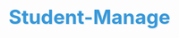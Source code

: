 # Student-Manage
<!DOCTYPE html>
<html lang="en">
<head>
    <meta charset="UTF-8">
    <meta name="viewport" content="width=device-width, initial-scale=1.0">
    <title>Student Management System</title>
    <style>
        :root {
            --primary-color: #3498db;
            --secondary-color: #2ecc71;
            --accent-color: #e74c3c;
            --dark-color: #2c3e50;
            --light-color: #ecf0f1;
            --warning-color: #f39c12;
            --success-color: #27ae60;
        }
        
        body {
            font-family: 'Segoe UI', Tahoma, Geneva, Verdana, sans-serif;
            margin: 0;
            padding: 20px;
            background-color: #f5f7fa;
            color: #333;
            line-height: 1.6;
        }
        .container {
            max-width: 1000px;
            margin: auto;
            background: white;
            padding: 30px;
            border-radius: 10px;
            box-shadow: 0 5px 15px rgba(0, 0, 0, 0.1);
        }
        h1, h2, h3 {
            color: var(--dark-color);
        }
        h1 {
            text-align: center;
            color: var(--primary-color);
            margin-bottom: 30px;
            font-size: 2.5em;
            text-shadow: 1px 1px 2px rgba(0,0,0,0.1);
        }
        h2 {
            border-bottom: 2px solid var(--primary-color);
            padding-bottom: 10px;
            margin-top: 30px;
            color: var(--dark-color);
        }
        h3 {
            color: var(--primary-color);
            margin-top: 20px;
        }
        .section {
            margin-bottom: 30px;
            padding: 25px;
            border: 1px solid #e0e0e0;
            border-radius: 8px;
            background: white;
            box-shadow: 0 2px 5px rgba(0, 0, 0, 0.05);
            transition: all 0.3s ease;
        }
        .section:hover {
            box-shadow: 0 5px 15px rgba(0, 0, 0, 0.1);
        }
        input[type="text"], 
        input[type="number"], 
        input[type="email"], 
        input[type="tel"],
        input[type="file"], 
        textarea, 
        select {
            width: calc(100% - 24px);
            padding: 12px;
            margin: 8px 0 15px;
            border: 1px solid #ddd;
            border-radius: 6px;
            font-size: 16px;
            transition: border 0.3s;
        }
        input:focus, textarea:focus, select:focus {
            border-color: var(--primary-color);
            outline: none;
            box-shadow: 0 0 5px rgba(52, 152, 219, 0.3);
        }
        button {
            padding: 12px 20px;
            background-color: var(--primary-color);
            color: white;
            border: none;
            border-radius: 6px;
            cursor: pointer;
            font-size: 16px;
            font-weight: 600;
            transition: all 0.3s;
            margin-top: 10px;
        }
        button:hover {
            background-color: #2980b9;
            transform: translateY(-2px);
            box-shadow: 0 4px 8px rgba(0, 0, 0, 0.1);
        }
        button.secondary {
            background-color: var(--secondary-color);
        }
        button.secondary:hover {
            background-color: #27ae60;
        }
        button.warning {
            background-color: var(--warning-color);
        }
        button.warning:hover {
            background-color: #e67e22;
        }
        img {
            margin-top: 15px;
            width: 120px;
            height: 120px;
            border-radius: 8px;
            border: 3px solid var(--light-color);
            object-fit: cover;
        }
        .result {
            color: var(--success-color);
            font-weight: bold;
        }
        .fail {
            color: var(--accent-color);
            font-weight: bold;
        }
        .warning {
            color: var(--warning-color);
            font-weight: bold;
        }
        .hidden {
            display: none;
        }
        .report-card {
            border: 1px solid var(--primary-color);
            padding: 25px;
            border-radius: 10px;
            background: linear-gradient(135deg, #f5f7fa 0%, #e4e8eb 100%);
            margin-top: 30px;
        }
        .subject {
            background-color: #f8f9fa;
            padding: 15px;
            border-radius: 8px;
            margin-bottom: 20px;
            border-left: 4px solid var(--primary-color);
        }
        .feedback {
            padding: 10px;
            background-color: #f8f9fa;
            border-radius: 5px;
            margin-top: 10px;
            font-size: 14px;
        }
        .grid-container {
            display: grid;
            grid-template-columns: repeat(auto-fit, minmax(300px, 1fr));
            gap: 20px;
            margin-bottom: 20px;
        }
        .grid-item {
            background-color: #f8f9fa;
            padding: 15px;
            border-radius: 8px;
        }
        .progress-container {
            background-color: #e0e0e0;
            border-radius: 10px;
            margin: 15px 0;
            height: 20px;
        }
        .progress-bar {
            background-color: var(--secondary-color);
            border-radius: 10px;
            height: 100%;
            width: 0%;
            transition: width 1s ease-in-out;
        }
        .notification {
            padding: 15px;
            background-color: #e3f2fd;
            border-left: 5px solid var(--primary-color);
            margin: 10px 0;
            border-radius: 4px;
        }
        .activity-card {
            background-color: white;
            border: 1px solid #e0e0e0;
            border-radius: 8px;
            padding: 15px;
            margin-bottom: 15px;
            display: flex;
            align-items: center;
        }
        .activity-icon {
            font-size: 24px;
            margin-right: 15px;
            color: var(--primary-color);
        }
        .tab-container {
            display: flex;
            margin-bottom: 20px;
        }
        .tab {
            padding: 10px 20px;
            background-color: #f1f1f1;
            cursor: pointer;
            border-radius: 5px 5px 0 0;
            margin-right: 5px;
        }
        .tab.active {
            background-color: var(--primary-color);
            color: white;
        }
        .tab-content {
            display: none;
        }
        .tab-content.active {
            display: block;
        }
        .teacher-feedback {
            background-color: #f0f8ff;
            padding: 15px;
            border-radius: 8px;
            margin-bottom: 15px;
            border-left: 4px solid var(--primary-color);
        }
        .teacher-name {
            font-weight: bold;
            color: var(--dark-color);
        }
        .date {
            font-size: 12px;
            color: #7f8c8d;
        }
        .print-button {
            background-color: var(--dark-color);
            display: block;
            margin: 20px auto;
        }
    </style>
</head>
<body>

<div class="container">
    <h1>Student Management System</h1>

    <div id="loginSection" class="section">
        <h2>Login</h2>
        <label>Enter USN:</label>
        <input type="text" id="usnInput" placeholder="e.g. USN001">
        <button id="loginButton">Login</button>
        <div id="errorMessage" style="color:var(--accent-color); display:none;"></div>
    </div>

    <div id="studentSection" class="section hidden">
        <h2>Student Details</h2>
        <div class="grid-container">
            <div class="grid-item">
                <p><strong>Name:</strong> <span id="studentName"></span></p>
                <p><strong>USN:</strong> <span id="studentUSN"></span></p>
                <p><strong>Date of Birth:</strong> <span id="dob"></span></p>
                <p><strong>Blood Group:</strong> <span id="bloodGroup"></span></p>
            </div>
            <div class="grid-item">
                <p><strong>Father's Name:</strong> <span id="fatherName"></span></p>
                <p><strong>Mother's Name:</strong> <span id="motherName"></span></p>
                <p><strong>Class/Grade:</strong> <span id="classGrade"></span></p>
                <p><strong>Section:</strong> <span id="section"></span></p>
            </div>
        </div>
        <p><strong>Photo:</strong></p>
        <img id="photoPreview" alt="Student Photo" style="display:none;">
        <button id="nextButton" class="secondary">Next</button>
    </div>

    <div id="contactInfoSection" class="section hidden">
        <h2>Parent/Guardian Contact Information</h2>
        <div class="grid-container">
            <div class="grid-item">
                <h3>Father's Contact</h3>
                <label>Phone Number:</label>
                <input type="tel" id="fatherPhone" placeholder="+91 XXXXXXXXXX">
                <label>Email:</label>
                <input type="email" id="fatherEmail" placeholder="father@example.com">
            </div>
            <div class="grid-item">
                <h3>Mother's Contact</h3>
                <label>Phone Number:</label>
                <input type="tel" id="motherPhone" placeholder="+91 XXXXXXXXXX">
                <label>Email:</label>
                <input type="email" id="motherEmail" placeholder="mother@example.com">
            </div>
            <div class="grid-item">
                <h3>Guardian's Contact (if applicable)</h3>
                <label>Name:</label>
                <input type="text" id="guardianName" placeholder="Guardian's Name">
                <label>Phone Number:</label>
                <input type="tel" id="guardianPhone" placeholder="+91 XXXXXXXXXX">
                <label>Relationship:</label>
                <input type="text" id="guardianRelation" placeholder="Relationship to student">
            </div>
        </div>
        <button id="saveContactInfo" class="secondary">Save Contact Information</button>
        <button id="nextToBehavior" class="secondary">Next</button>
    </div>

    <div id="behaviorSection" class="section hidden">
        <h2>Behavioral Feedback</h2>
        <label>Class Participation:</label>
        <select id="participationRating">
            <option value="excellent">Excellent - Always participates</option>
            <option value="good">Good - Participates often</option>
            <option value="average">Average - Participates sometimes</option>
            <option value="poor">Poor - Rarely participates</option>
        </select>
        
        <label>Behavior in Class:</label>
        <select id="behaviorRating">
            <option value="excellent">Excellent - Always respectful</option>
            <option value="good">Good - Usually respectful</option>
            <option value="average">Average - Occasionally disruptive</option>
            <option value="poor">Poor - Often disruptive</option>
        </select>
        
        <label>Additional Comments:</label>
        <textarea id="behaviorComments" rows="4" placeholder="Enter any additional behavioral comments..."></textarea>
        
        <button id="saveBehaviorInfo" class="secondary">Save Behavioral Feedback</button>
        <button id="nextToGoals" class="secondary">Next</button>
    </div>

    <div id="goalsSection" class="section hidden">
        <h2>Goal Setting</h2>
        <div id="goalsContainer">
            <div class="goal-item">
                <label>Goal Title:</label>
                <input type="text" class="goal-title" placeholder="e.g. Improve Math scores">
                <label>Goal Description:</label>
                <textarea class="goal-description" rows="2" placeholder="Describe your goal..."></textarea>
                <label>Target Date:</label>
                <input type="date" class="goal-date">
                <label>Progress:</label>
                <div class="progress-container">
                    <div class="progress-bar" style="width: 0%"></div>
                </div>
                <input type="range" class="goal-progress" min="0" max="100" value="0">
                <button class="remove-goal warning">Remove Goal</button>
            </div>
        </div>
        <button id="addGoal" class="secondary">Add Another Goal</button>
        <button id="saveGoals" class="secondary">Save Goals</button>
        <button id="nextToPerformance" class="secondary">Next</button>
    </div>

    <div id="subjectPerformance" class="section hidden">
        <h2>Subject Performance</h2>
        
        <div class="tab-container">
            <div class="tab active" data-tab="current">Current Term</div>
            <div class="tab" data-tab="previous">Previous Terms</div>
            <div class="tab" data-tab="comparison">Progress Comparison</div>
        </div>
        
        <div class="tab-content active" id="current-term">
            <div class="subject">
                <h3>Mathematics</h3>
                <label>Internal Marks (out of 50):</label>
                <input type="number" class="internalMarks" data-subject="Mathematics">
                <label>Exam Marks (out of 100):</label>
                <input type="number" class="examMarks" data-subject="Mathematics">
                <label>Attendance (%):</label>
                <input type="number" class="attendance" data-subject="Mathematics">
                <div class="feedback"></div>
            </div>
            <div class="subject">
                <h3>Chemistry</h3>
                <label>Internal Marks (out of 50):</label>
                <input type="number" class="internalMarks" data-subject="Chemistry">
                <label>Exam Marks (out of 100):</label>
                <input type="number" class="examMarks" data-subject="Chemistry">
                <label>Attendance (%):</label>
                <input type="number" class="attendance" data-subject="Chemistry">
                <div class="feedback"></div>
            </div>
            <div class="subject">
                <h3>Biology</h3>
                <label>Internal Marks (out of 50):</label>
                <input type="number" class="internalMarks" data-subject="Biology">
                <label>Exam Marks (out of 100):</label>
                <input type="number" class="examMarks" data-subject="Biology">
                <label>Attendance (%):</label>
                <input type="number" class="attendance" data-subject="Biology">
                <div class="feedback"></div>
            </div>
            <div class="subject">
                <h3>Physics</h3>
                <label>Internal Marks (out of 50):</label>
                <input type="number" class="internalMarks" data-subject="Physics">
                <label>Exam Marks (out of 100):</label>
                <input type="number" class="examMarks" data-subject="Physics">
                <label>Attendance (%):</label>
                <input type="number" class="attendance" data-subject="Physics">
                <div class="feedback"></div>
            </div>
            <div class="subject">
                <h3>English</h3>
                <label>Internal Marks (out of 50):</label>
                <input type="number" class="internalMarks" data-subject="English">
                <label>Exam Marks (out of 100):</label>
                <input type="number" class="examMarks" data-subject="English">
                <label>Attendance (%):</label>
                <input type="number" class="attendance" data-subject="English">
                <div class="feedback"></div>
            </div>
            <button id="calculatePerformance" class="secondary">Calculate Performance</button>
        </div>
        
        <div class="tab-content" id="previous-terms">
            <h3>Previous Term Results</h3>
            <div id="previousResults">
                <p>No previous term data available yet.</p>
            </div>
        </div>
        
        <div class="tab-content" id="progress-comparison">
            <h3>Progress Comparison</h3>
            <div id="progressChart">
                <p>Progress comparison chart will appear here after multiple terms of data are available.</p>
            </div>
        </div>
    </div>

    <div id="overallPerformance" class="section hidden">
        <h2>Overall Performance</h2>
        <div id="results"></div>
        <div id="overallStatus"></div>
        
        <h3>Teacher Feedback</h3>
        <div id="teacherFeedbackContainer">
            <div class="teacher-feedback">
                <div class="teacher-name">Ms. Math Teacher</div>
                <div class="date">March 15, 2023</div>
                <p>John has shown great improvement in algebra this term. Needs to work on geometry proofs.</p>
            </div>
            <div class="teacher-feedback">
                <div class="teacher-name">Mr. Science Teacher</div>
                <div class="date">March 10, 2023</div>
                <p>Excellent participation in lab experiments. Should focus more on theoretical concepts.</p>
            </div>
        </div>
        
        <label>Add New Teacher Feedback:</label>
        <textarea id="newTeacherFeedback" rows="3" placeholder="Enter your feedback..."></textarea>
        <button id="addTeacherFeedback" class="secondary">Add Feedback</button>
        
        <button id="nextToActivities" class="secondary">Next to Activities</button>
    </div>

    <div id="activitiesSection" class="section hidden">
        <h2>Extra-Curricular Activities</h2>
        
        <h3>Current Activities</h3>
        <div id="currentActivities">
            <div class="activity-card">
                <div class="activity-icon">⚽</div>
                <div>
                    <strong>Football Team</strong>
                    <p>Member of school football team. Practice every Monday and Wednesday.</p>
                </div>
            </div>
            <div class="activity-card">
                <div class="activity-icon">🎭</div>
                <div>
                    <strong>Drama Club</strong>
                    <p>Participating in school play as lead role. Rehearsals on Fridays.</p>
                </div>
            </div>
        </div>
        
        <h3>Add New Activity</h3>
        <label>Activity Type:</label>
        <select id="activityType">
            <option value="sports">Sports</option>
            <option value="arts">Arts</option>
            <option value="academic">Academic Club</option>
            <option value="volunteer">Volunteer Work</option>
            <option value="other">Other</option>
        </select>
        
        <label>Activity Name:</label>
        <input type="text" id="activityName" placeholder="e.g. Basketball Team">
        
        <label>Description:</label>
        <textarea id="activityDescription" rows="3" placeholder="Describe the activity..."></textarea>
        
        <label>Time Commitment:</label>
        <input type="text" id="activityTime" placeholder="e.g. 2 hours/week">
        
        <button id="addActivity" class="secondary">Add Activity</button>
        
        <h3>Scholarship Information</h3>
        <div id="scholarshipInfo">
            <p><strong>Merit Scholarship</strong> - Awarded for academic excellence, 2022-2023</p>
            <p><strong>Sports Scholarship</strong> - Awarded for state-level football performance, 2023</p>
        </div>
        
        <label>Add New Scholarship/Award:</label>
        <input type="text" id="newScholarshipName" placeholder="Scholarship/Award Name">
        <textarea id="newScholarshipDetails" rows="2" placeholder="Details about the scholarship/award..."></textarea>
        <button id="addScholarship" class="secondary">Add Scholarship</button>
        
        <button id="nextToReminders" class="secondary">Next to Reminders</button>
    </div>

    <div id="remindersSection" class="section hidden">
        <h2>Reminders & Notifications</h2>
        
        <h3>Upcoming Events</h3>
        <div class="notification">
            <strong>Math Final Exam</strong> - May 15, 2023
        </div>
        <div class="notification">
            <strong>Science Project Deadline</strong> - May 20, 2023
        </div>
        <div class="notification">
            <strong>Parent-Teacher Meeting</strong> - May 25, 2023
        </div>
        
        <h3>Add New Reminder</h3>
        <label>Reminder Title:</label>
        <input type="text" id="reminderTitle" placeholder="e.g. Submit English Essay">
        
        <label>Date:</label>
        <input type="date" id="reminderDate">
        
        <label>Details:</label>
        <textarea id="reminderDetails" rows="2" placeholder="Additional details..."></textarea>
        
        <button id="addReminder" class="secondary">Add Reminder</button>
        
        <button id="generateReport" class="secondary">Generate Report Card</button>
    </div>

    <div id="reportCard" class="report-card hidden">
        <h2>Student Report Card</h2>
        <div id="reportCardDetails"></div>
        <button id="printReport" class="print-button">Print Report Card</button>
    </div>
</div>

<script>
    // Enhanced student data with more fields
    const students = {
        "USN001": { 
            name: "John Doe", 
            usn: "USN001",
            father: "Michael Doe", 
            mother: "Sarah Doe", 
            bloodGroup: "A+", 
            photo: "https://randomuser.me/api/portraits/men/1.jpg",
            dob: "2005-03-15",
            classGrade: "10",
            section: "A",
            fatherPhone: "+919876543210",
            fatherEmail: "michael.doe@example.com",
            motherPhone: "+919876543211",
            motherEmail: "sarah.doe@example.com"
        },
        "USN002": { 
            name: "Jane Smith", 
            usn: "USN002",
            father: "James Smith", 
            mother: "Laura Smith", 
            bloodGroup: "B+", 
            photo: "https://randomuser.me/api/portraits/women/2.jpg",
            dob: "2005-05-20",
            classGrade: "10",
            section: "B",
            fatherPhone: "+919876543212",
            fatherEmail: "james.smith@example.com",
            motherPhone: "+919876543213",
            motherEmail: "laura.smith@example.com"
        },
        "USN003": { 
            name: "Alice Johnson", 
            usn: "USN003",
            father: "Robert Johnson", 
            mother: "Linda Johnson", 
            bloodGroup: "O-", 
            photo: "https://randomuser.me/api/portraits/women/3.jpg",
            dob: "2005-07-10",
            classGrade: "9",
            section: "A",
            fatherPhone: "+919876543214",
            fatherEmail: "robert.johnson@example.com",
            motherPhone: "+919876543215",
            motherEmail: "linda.johnson@example.com"
        }
    };

    // Login functionality
    document.getElementById('loginButton').addEventListener('click', function() {
        const usn = document.getElementById('usnInput').value.toUpperCase();
        const student = students[usn];

        if (student) {
            // Basic student info
            document.getElementById('studentName').textContent = student.name;
            document.getElementById('studentUSN').textContent = student.usn;
            document.getElementById('fatherName').textContent = student.father;
            document.getElementById('motherName').textContent = student.mother;
            document.getElementById('bloodGroup').textContent = student.bloodGroup;
            document.getElementById('photoPreview').src = student.photo;
            document.getElementById('photoPreview').style.display = 'block';
            document.getElementById('dob').textContent = student.dob;
            document.getElementById('classGrade').textContent = student.classGrade;
            document.getElementById('section').textContent = student.section;
            
            // Contact info
            document.getElementById('fatherPhone').value = student.fatherPhone || '';
            document.getElementById('fatherEmail').value = student.fatherEmail || '';
            document.getElementById('motherPhone').value = student.motherPhone || '';
            document.getElementById('motherEmail').value = student.motherEmail || '';

            document.getElementById('loginSection').classList.add('hidden');
            document.getElementById('studentSection').classList.remove('hidden');
        } else {
            document.getElementById('errorMessage').textContent = "Student not found! Please check your USN.";
            document.getElementById('errorMessage').style.display = 'block';
        }
    });

    // Navigation between sections
    document.getElementById('nextButton').addEventListener('click', function() {
        document.getElementById('studentSection').classList.add('hidden');
        document.getElementById('contactInfoSection').classList.remove('hidden');
    });

    document.getElementById('nextToBehavior').addEventListener('click', function() {
        document.getElementById('contactInfoSection').classList.add('hidden');
        document.getElementById('behaviorSection').classList.remove('hidden');
    });

    document.getElementById('nextToGoals').addEventListener('click', function() {
        document.getElementById('behaviorSection').classList.add('hidden');
        document.getElementById('goalsSection').classList.remove('hidden');
    });

    document.getElementById('nextToPerformance').addEventListener('click', function() {
        document.getElementById('goalsSection').classList.add('hidden');
        document.getElementById('subjectPerformance').classList.remove('hidden');
    });

    document.getElementById('nextToActivities').addEventListener('click', function() {
        document.getElementById('overallPerformance').classList.add('hidden');
        document.getElementById('activitiesSection').classList.remove('hidden');
    });

    document.getElementById('nextToReminders').addEventListener('click', function() {
        document.getElementById('activitiesSection').classList.add('hidden');
        document.getElementById('remindersSection').classList.remove('hidden');
    });

    // Tab functionality for performance section
    document.querySelectorAll('.tab').forEach(tab => {
        tab.addEventListener('click', function() {
            // Remove active class from all tabs and contents
            document.querySelectorAll('.tab').forEach(t => t.classList.remove('active'));
            document.querySelectorAll('.tab-content').forEach(c => c.classList.remove('active'));
            
            // Add active class to clicked tab and corresponding content
            this.classList.add('active');
            const tabId = this.getAttribute('data-tab');
            document.getElementById(tabId === 'current' ? 'current-term' : 
                                  tabId === 'previous' ? 'previous-terms' : 'progress-comparison').classList.add('active');
        });
    });

    // Goal management
    document.getElementById('addGoal').addEventListener('click', function() {
        const goalItem = document.createElement('div');
        goalItem.className = 'goal-item';
        goalItem.innerHTML = `
            <label>Goal Title:</label>
            <input type="text" class="goal-title" placeholder="e.g. Improve Math scores">
            <label>Goal Description:</label>
            <textarea class="goal-description" rows="2" placeholder="Describe your goal..."></textarea>
            <label>Target Date:</label>
            <input type="date" class="goal-date">
            <label>Progress:</label>
            <div class="progress-container">
                <div class="progress-bar" style="width: 0%"></div>
            </div>
            <input type="range" class="goal-progress" min="0" max="100" value="0">
            <button class="remove-goal warning">Remove Goal</button>
        `;
        document.getElementById('goalsContainer').appendChild(goalItem);
        
        // Add event listener for the progress slider
        goalItem.querySelector('.goal-progress').addEventListener('input', function() {
            const progress = this.value;
            this.previousElementSibling.querySelector('.progress-bar').style.width = progress + '%';
        });
        
        // Add event listener for remove button
        goalItem.querySelector('.remove-goal').addEventListener('click', function() {
            goalItem.remove();
        });
    });

    // Calculate performance
    document.getElementById('calculatePerformance').addEventListener('click', function() {
        const subjects = document.querySelectorAll('.subject');
        let overallResults = '';
        let attendanceWarning = false;
        let failWarning = false;

        subjects.forEach(subject => {
            const subjectName = subject.querySelector('h3').innerText;
            const internalMarks = parseInt(subject.querySelector('.internalMarks').value) || 0;
            const examMarks = parseInt(subject.querySelector('.examMarks').value) || 0;
            const attendance = parseInt(subject.querySelector('.attendance').value) || 0;
            const feedbackDiv = subject.querySelector('.feedback');
            
            // Calculate total marks (internal + exam converted to 50)
            const totalMarks = internalMarks + (examMarks / 2);
            const percentage = (totalMarks / 100) * 100;
            
            // Feedback for Internal Marks
            let feedback = '';
            if (internalMarks < 20) {
                feedback = 'Internal Marks: <span class="fail">Needs significant improvement</span>';
            } else if (internalMarks < 40) {
                feedback = 'Internal Marks: <span class="warning">Needs improvement</span>';
            } else {
                feedback = 'Internal Marks: <span class="result">Excellent</span>';
            }

            // Feedback for Exam Marks
            if (examMarks < 35) {
                feedback += '<br>Exam Marks: <span class="fail">Failed - Needs remedial classes</span>';
                failWarning = true;
            } else if (examMarks < 60) {
                feedback += '<br>Exam Marks: <span class="warning">Passed but needs improvement</span>';
            } else if (examMarks < 90) {
                feedback += '<br>Exam Marks: <span class="result">Good performance</span>';
            } else {
                feedback += '<br>Exam Marks: <span class="result">Outstanding performance</span>';
            }

            // Attendance Warning
            if (attendance < 75) {
                feedback += '<br><span class="warning">Warning: Attendance is below 75%</span>';
                attendanceWarning = true;
            } else if (attendance < 90) {
                feedback += '<br><span class="result">Attendance: Satisfactory</span>';
            } else {
                feedback += '<br><span class="result">Attendance: Excellent</span>';
            }
            
            // Overall subject status
            if (percentage < 40) {
                feedback += '<br><strong>Overall: <span class="fail">Fail</span></strong>';
            } else if (percentage < 60) {
                feedback += '<br><strong>Overall: <span class="warning">Pass</span></strong>';
            } else if (percentage < 80) {
                feedback += '<br><strong>Overall: <span class="result">Good</span></strong>';
            } else {
                feedback += '<br><strong>Overall: <span class="result">Excellent</span></strong>';
            }

            feedbackDiv.innerHTML = feedback;
            
            overallResults += `
                <div class="subject">
                    <h3>${subjectName}</h3>
                    <p>Internal: ${internalMarks}/50 | Exam: ${examMarks}/100 | Total: ${totalMarks.toFixed(1)}/100 (${percentage.toFixed(1)}%)</p>
                    <p>Attendance: ${attendance}%</p>
                </div>
            `;
        });

        document.getElementById('results').innerHTML = overallResults;
        document.getElementById('overallPerformance').classList.remove('hidden');

        let overallStatus = '';
        if (failWarning) {
            overallStatus = '<div class="fail"><h3>Overall Status: Warning</h3><p>Student has failed in one or more subjects. Remedial action required.</p></div>';
        } else if (attendanceWarning) {
            overallStatus = '<div class="warning"><h3>Overall Status: Satisfactory with Concerns</h3><p>Attendance is below 75% in one or more subjects.</p></div>';
        } else {
            overallStatus = '<div class="result"><h3>Overall Status: Good</h3><p>Student is performing well in all subjects.</p></div>';
        }
        
        document.getElementById('overallStatus').innerHTML = overallStatus;
    });

    // Teacher feedback
    document.getElementById('addTeacherFeedback').addEventListener('click', function() {
        const feedback = document.getElementById('newTeacherFeedback').value;
        if (feedback.trim() === '') return;
        
        const feedbackDiv = document.createElement('div');
        feedbackDiv.className = 'teacher-feedback';
        feedbackDiv.innerHTML = `
            <div class="teacher-name">Teacher</div>
            <div class="date">${new Date().toLocaleDateString()}</div>
            <p>${feedback}</p>
        `;
        
        document.getElementById('teacherFeedbackContainer').prepend(feedbackDiv);
        document.getElementById('newTeacherFeedback').value = '';
    });

    // Activities management
    document.getElementById('addActivity').addEventListener('click', function() {
        const type = document.getElementById('activityType').value;
        const name = document.getElementById('activityName').value;
        const description = document.getElementById('activityDescription').value;
        const time = document.getElementById('activityTime').value;
        
        if (!name.trim()) return;
        
        const icons = {
            'sports': '⚽',
            'arts': '🎨',
            'academic': '📚',
            'volunteer': '🤝',
            'other': '🌟'
        };
        
        const activityCard = document.createElement('div');
        activityCard.className = 'activity-card';
        activityCard.innerHTML = `
            <div class="activity-icon">${icons[type]}</div>
            <div>
                <strong>${name}</strong>
                <p>${description || 'No description provided'}</p>
                ${time ? `<small>Time: ${time}</small>` : ''}
            </div>
        `;
        
        document.getElementById('currentActivities').appendChild(activityCard);
        
        // Clear form
        document.getElementById('activityName').value = '';
        document.getElementById('activityDescription').value = '';
        document.getElementById('activityTime').value = '';
    });

    // Scholarship management
    document.getElementById('addScholarship').addEventListener('click', function() {
        const name = document.getElementById('newScholarshipName').value;
        const details = document.getElementById('newScholarshipDetails').value;
        
        if (!name.trim()) return;
        
        const scholarshipItem = document.createElement('p');
        scholarshipItem.innerHTML = `<strong>${name}</strong> - ${details || 'No details provided'}`;
        document.getElementById('scholarshipInfo').appendChild(scholarshipItem);
        
        // Clear form
        document.getElementById('newScholarshipName').value = '';
        document.getElementById('newScholarshipDetails').value = '';
    });

    // Reminders management
    document.getElementById('addReminder').addEventListener('click', function() {
        const title = document.getElementById('reminderTitle').value;
        const date = document.getElementById('reminderDate').value;
        const details = document.getElementById('reminderDetails').value;
        
        if (!title.trim() || !date) return;
        
        const reminderDiv = document.createElement('div');
        reminderDiv.className = 'notification';
        reminderDiv.innerHTML = `
            <strong>${title}</strong> - ${new Date(date).toLocaleDateString()}
            ${details ? `<p>${details}</p>` : ''}
        `;
        
        document.querySelector('#remindersSection .notification:last-of-type').after(reminderDiv);
        
        // Clear form
        document.getElementById('reminderTitle').value = '';
        document.getElementById('reminderDate').value = '';
        document.getElementById('reminderDetails').value = '';
    });

    // Generate report card
    document.getElementById('generateReport').addEventListener('click', function() {
        const reportCardDetails = `
            <div class="grid-container">
                <div class="grid-item">
                    <h3>Student Information</h3>
                    <p><strong>Name:</strong> ${document.getElementById('studentName').textContent}</p>
                    <p><strong>USN:</strong> ${document.getElementById('studentUSN').textContent}</p>
                    <p><strong>Class:</strong> ${document.getElementById('classGrade').textContent} ${document.getElementById('section').textContent}</p>
                    <p><strong>Blood Group:</strong> ${document.getElementById('bloodGroup').textContent}</p>
                    <img src="${document.getElementById('photoPreview').src}" alt="Student Photo" style="width:120px;height:120px;">
                </div>
                <div class="grid-item">
                    <h3>Parent Information</h3>
                    <p><strong>Father:</strong> ${document.getElementById('fatherName').textContent}</p>
                    <p><strong>Phone:</strong> ${document.getElementById('fatherPhone').value || 'N/A'}</p>
                    <p><strong>Mother:</strong> ${document.getElementById('motherName').textContent}</p>
                    <p><strong>Phone:</strong> ${document.getElementById('motherPhone').value || 'N/A'}</p>
                </div>
            </div>
            
            <h3>Academic Performance</h3>
            ${document.getElementById('results').innerHTML}
            
            <h3>Overall Status</h3>
            ${document.getElementById('overallStatus').innerHTML}
            
            <h3>Teacher Feedback</h3>
            ${document.getElementById('teacherFeedbackContainer').innerHTML}
            
            <h3>Activities & Achievements</h3>
            <div class="grid-container">
                <div class="grid-item">
                    <h4>Extra-Curricular Activities</h4>
                    ${document.getElementById('currentActivities').innerHTML}
                </div>
                <div class="grid-item">
                    <h4>Scholarships & Awards</h4>
                    ${document.getElementById('scholarshipInfo').innerHTML}
                </div>
            </div>
            
            <h3>Behavioral Feedback</h3>
            <p><strong>Class Participation:</strong> ${document.getElementById('participationRating').options[document.getElementById('participationRating').selectedIndex].text}</p>
            <p><strong>Behavior in Class:</strong> ${document.getElementById('behaviorRating').options[document.getElementById('behaviorRating').selectedIndex].text}</p>
            <p><strong>Additional Comments:</strong> ${document.getElementById('behaviorComments').value || 'None'}</p>
            
            <h3>Goals</h3>
            ${document.getElementById('goalsContainer').innerHTML}
            
            <h3>Upcoming Reminders</h3>
            ${document.querySelector('#remindersSection').querySelectorAll('.notification').length > 0 ? 
              document.querySelector('#remindersSection').innerHTML : '<p>No upcoming reminders</p>'}
        `;
        
        document.getElementById('reportCardDetails').innerHTML = reportCardDetails;
        document.getElementById('reportCard').classList.remove('hidden');
        
        // Scroll to report card
        document.getElementById('reportCard').scrollIntoView({ behavior: 'smooth' });
    });

    // Print report card
    document.getElementById('printReport').addEventListener('click', function() {
        const printContents = document.getElementById('reportCard').innerHTML;
        const originalContents = document.body.innerHTML;
        
        document.body.innerHTML = `
            <style>
                body { font-family: Arial; padding: 20px; }
                h1, h2, h3 { color: #333; }
                .result { color: green; }
                .fail { color: red; }
                .warning { color: orange; }
                .grid-container { display: grid; grid-template-columns: 1fr 1fr; gap: 20px; }
                img { width: 120px; height: 120px; border-radius: 8px; }
                .subject, .teacher-feedback, .activity-card { 
                    border: 1px solid #ddd; 
                    padding: 10px; 
                    margin-bottom: 10px; 
                    border-radius: 5px; 
                }
                @page { size: auto; margin: 10mm; }
            </style>
            ${printContents}
        `;
        
        window.print();
        document.body.innerHTML = originalContents;
        window.location.reload();
    });

    // Initialize goal progress sliders
    document.querySelectorAll('.goal-progress').forEach(slider => {
        slider.addEventListener('input', function() {
            this.previousElementSibling.querySelector('.progress-bar').style.width = this.value + '%';
        });
    });

    // Initialize tab functionality
    document.querySelectorAll('.tab').forEach(tab => {
        tab.addEventListener('click', function() {
            document.querySelectorAll('.tab').forEach(t => t.classList.remove('active'));
            document.querySelectorAll('.tab-content').forEach(c => c.classList.remove('active'));
            
            this.classList.add('active');
            const tabId = this.getAttribute('data-tab');
            document.getElementById(tabId === 'current' ? 'current-term' : 
                                  tabId === 'previous' ? 'previous-terms' : 'progress-comparison').classList.add('active');
        });
    });
</script>

</body>
</html>
